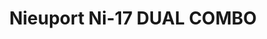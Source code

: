 ---
title: "Nieuport Ni-17  DUAL COMBO"
price: 1650.00 
desc: "PROFIPACK, Nieuport Ni-17  DUAL COMBO, razmera: 1/72"
img_path: "/assets/img/7071.jpg"
brand: AMMO
available: true
special_offer: false
new: false
soon: false
cat: "Plasticne-Makete"
subcat: "PM-EDUARD"
subsubcat: ""
sifra: "7071"
---